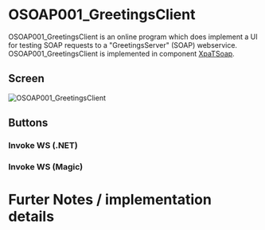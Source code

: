 # OSOAP001_GreetingsClient

OSOAP001_GreetingsClient is an online program which does implement a UI for testing SOAP requests to a "GreetingsServer" (SOAP) webservice. OSOAP001_GreetingsClient is implemented in component [XpaTSoap](/XpaDemo/Doc/Components/XpaTSoap).

## Screen
![OSOAP001_GreetingsClient](./OSOAP001_GreetingsClient.png)
  
## Buttons
### Invoke WS (.NET)
### Invoke WS (Magic)


# Furter Notes / implementation details

